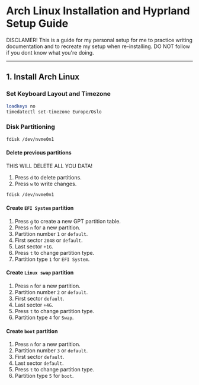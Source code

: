 # **Arch Linux Installation and Hyprland Setup Guide**

DISCLAMER! This is a guide for my personal setup for me to practice writing documentation and to recreate my setup when re-installing. DO NOT follow if you dont know what you're doing.

---

## **1. Install Arch Linux**

### **Set Keyboard Layout and Timezone**
```bash
loadkeys no
timedatectl set-timezone Europe/Oslo
```

### **Disk Partitioning**

```bash
fdisk /dev/nvme0n1
```
#### **Delete previous partitions**
THIS WILL DELETE ALL YOU DATA!
1. Press `d` to delete partitions.
2. Press `w` to write changes.

```bash
fdisk /dev/nvme0n1
``` 

#### **Create `EFI System` partition**
1. Press `g` to create a new GPT partition table.
2. Press `n` for a new partition.
3. Partition number `1` or `default`.
4. First sector `2048` or `default`.
5. Last sector `+1G`.
6. Press `t` to change partition type.
7. Partition type `1` for `EFI System`.

#### **Create `Linux swap` partition**
1. Press `n` for a new partition.
2. Partition number `2` or `default`.
3. First sector `default`.
4. Last sector `+4G`.
5. Press `t` to change partition type.
6. Partition type `4` for `Swap`.

#### **Create `boot` partition**
1. Press `n` for a new partition.
2. Partition number `3` or `default`.
3. First sector `default`.
4. Last sector `default`.
5. Press `t` to change partition type.
6. Partition type `5` for `boot`.

